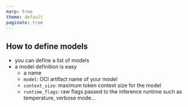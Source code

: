 ```yaml
---
marp: true
theme: default
paginate: true
---
```

## How to define models
- you can define a list of models
- a model definition is easy
  * a name
  * `model`: OCI artifact name of your model
  * `context_size`: maximum token context size for the model
  * `runtime_flags`: raw flags passed to the inference runtime such as temperature, verbose mode...
